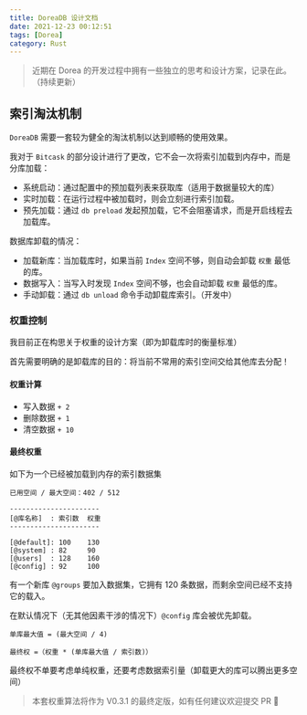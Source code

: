 ```yaml
---
title: DoreaDB 设计文档
date: 2021-12-23 00:12:51
tags: [Dorea]
category: Rust
---
```


> 近期在 Dorea 的开发过程中拥有一些独立的思考和设计方案，记录在此。（持续更新）

## 索引淘汰机制

`DoreaDB` 需要一套较为健全的淘汰机制以达到顺畅的使用效果。

我对于 `Bitcask` 的部分设计进行了更改，它不会一次将索引加载到内存中，而是分库加载：

- 系统启动：通过配置中的预加载列表来获取库（适用于数据量较大的库）
- 实时加载：在运行过程中被加载时，则会立刻进行索引加载。
- 预先加载：通过 `db preload` 发起预加载，它不会阻塞请求，而是开启线程去加载库。

数据库卸载的情况：

- 加载新库：当加载库时，如果当前 `Index` 空间不够，则自动会卸载 `权重` 最低的库。
- 数据写入：当写入时发现 `Index` 空间不够，也会自动卸载 `权重` 最低的库。
- 手动卸载：通过 `db unload` 命令手动卸载库索引。（开发中）

### 权重控制

我目前正在构思关于权重的设计方案（即为卸载库时的衡量标准）

首先需要明确的是卸载库的目的：将当前不常用的索引空间交给其他库去分配！

#### 权重计算

- 写入数据 `+ 2`
- 删除数据 `+ 1`
- 清空数据 `+ 10`

#### 最终权重

如下为一个已经被加载到内存的索引数据集

```
已用空间 / 最大空间：402 / 512

----------------------
[@库名称]  : 索引数  权重
----------------------

[@default]: 100    130
[@system] : 82     90
[@users]  : 128    160
[@config] : 92     100

```

有一个新库 `@groups` 要加入数据集，它拥有 120 条数据，而剩余空间已经不支持它的载入。

在默认情况下（无其他因素干涉的情况下）`@config` 库会被优先卸载。

```
单库最大值 = (最大空间 / 4)
```
```
最终权 =（权重 * (单库最大值 / 索引数)）
```

最终权不单要考虑单纯权重，还要考虑数据索引量（卸载更大的库可以腾出更多空间）

> 本套权重算法将作为 V0.3.1 的最终定版，如有任何建议欢迎提交 PR 👏